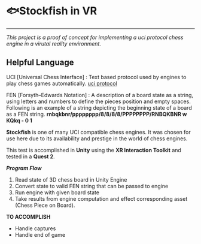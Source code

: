 # 🐟**Stockfish in VR**
---

_This project is a proof of concept for implementing a uci protocol chess engine in a virutal reality environment._

## Helpful Language
UCI [Universal Chess Interface]
:  Text based protocol used by engines to play chess games automatically. [uci protocol](http://wbec-ridderkerk.nl/html/UCIProtocol.html)

FEN [Forsyth–Edwards Notation]
: A description of a board state as a string, using letters and numbers to define the pieces position and empty spaces. Following is an example of a string depicting the beginning state of a board as a FEN string.
 **rnbqkbnr/pppppppp/8/8/8/8/PPPPPPPP/RNBQKBNR w KQkq - 0 1**

**Stockfish** is one of many UCI compatible chess engines. It was chosen for use here due to its availability and prestige in the world of chess engines.

This test is accomplished in **Unity** using the **XR Interaction Toolkit** and tested in a **Quest 2**.

***Program Flow***
1. Read state of 3D chess board in Unity Engine
2. Convert state to valid FEN string that can be passed to engine
3. Run engine with given board state
4. Take results from engine computation and effect corresponding asset (Chess Piece on Board).

**TO ACCOMPLISH**
- Handle captures
- Handle end of game



